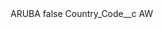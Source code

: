 <?xml version="1.0" encoding="UTF-8"?>
<CustomMetadata xmlns="http://soap.sforce.com/2006/04/metadata" xmlns:xsi="http://www.w3.org/2001/XMLSchema-instance" xmlns:xsd="http://www.w3.org/2001/XMLSchema">
    <label>ARUBA</label>
    <protected>false</protected>
    <values>
        <field>Country_Code__c</field>
        <value xsi:type="xsd:string">AW</value>
    </values>
</CustomMetadata>
